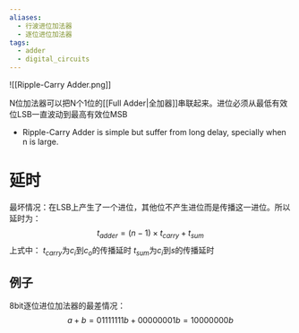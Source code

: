 ```yaml
---
aliases:
  - 行波进位加法器
  - 逐位进位加法器
tags:
  - adder
  - digital_circuits
---
```

![[Ripple-Carry Adder.png]]

N位加法器可以把N个1位的[[Full Adder|全加器]]串联起来。进位必须从最低有效位LSB一直波动到最高有效位MSB

- Ripple-Carry Adder is simple but suffer from long delay, specially when n is large.

# 延时

最坏情况：在LSB上产生了一个进位，其他位不产生进位而是传播这一进位。所以延时为：$$t_{adder}=(n-1)\times t_{carry}+t_{sum}$$
上式中：
$t_{carry}$为$c_i$到$c_o$的传播延时
$t_{sum}$为$c_i$到$s$的传播延时
## 例子

8bit逐位进位加法器的最差情况：
$$a+b=01111111b+00000001b=10000000b$$
